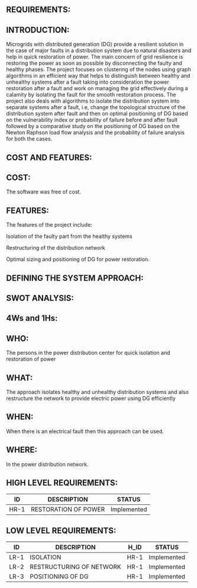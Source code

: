 REQUIREMENTS:
-------------

INTRODUCTION:
--------------

Microgrids with distributed generation (DG) provide a resilient solution in the case of major faults in a distribution system due to natural disasters and help in quick restoration of power.
The main concern of grid resilience is restoring the power as soon as possible by disconnecting the faulty and healthy phases.
The project focuses on clustering of the nodes using graph algorithms in an efficient way that helps to distinguish between healthy and unhealthy systems after a fault taking into consideration the power restoration after a fault and work on managing the grid effectively during a calamity by isolating the fault for the smooth restoration process.
The project also deals with algorithms to isolate the distribution system into separate systems after a fault, i.e, change the topological structure of the distribution system after fault and then on optimal positioning of DG based on the vulnerability index or probability of failure before and after fault followed by a comparative study on the positioning of DG based on the Newton Raphson load flow analysis and the probability of failure analysis for both the cases.

COST AND FEATURES:
------------------

COST:
-----

The software was free of cost.

FEATURES:
---------

The features of the project include:

Isolation of the faulty part from the healthy systems

Restructuring of the distribution network

Optimal sizing and positioning of DG for power restoration.



DEFINING THE SYSTEM APPROACH:
-----------------------------





SWOT ANALYSIS:
---------------




4Ws and 1Hs:
------------


WHO:
----

The persons in the power distribution center for quick isolation and restoration of power

WHAT:
-----

The approach isolates healthy and unhealthy distribution systems and also restructure the network to provide electric power using DG efficiently

WHEN:
-----

When there is an electrical fault then this approach can be used.

WHERE:
------

In the power distribution network.

HIGH LEVEL REQUIREMENTS:
-------------------------

| ID    | DESCRIPTION          | STATUS     |
| ------| ---------------------|------------|
| HR-1  | RESTORATION OF POWER |Implemented |



LOW LEVEL REQUIREMENTS:
-------------------------


| ID   | DESCRIPTION               | H_ID | STATUS       | 
|------| --------------------------|------|--------------|
| LR-1 |ISOLATION                  | HR-1 |  Implemented |
| LR-2 |RESTRUCTURING OF NETWORK   | HR-1 |  Implemented |
| LR-3 | POSITIONING OF DG         | HR-1 |  Implemented |








